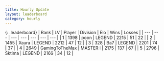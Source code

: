 ```yaml
---
title: Hourly Update
layout: leaderboard
category: hourly
---
```


{: .leaderboard}
| Rank | LV | Player | Division | Elo | Wins | Losses |
| --- | --- | --- | --- | --- | --- | --- |
| <span data-change="1">1</span> | 1398 | <span title="ID: 540690">poon</span> | LEGEND | <span data-change="4">2215</span> | <span data-change="1">51</span> | <span data-change="0">22</span> |
| <span data-change="-1">2</span> | 1455 | <span title="ID: 200908">Xaura</span> | LEGEND | <span data-change="0">2212</span> | <span data-change="0">47</span> | <span data-change="0">12</span> |
| <span data-change="0">3</span> | 328 | <span title="ID: 662312">Ba7</span> | LEGEND | <span data-change="0">2201</span> | <span data-change="0">74</span> | <span data-change="0">37</span> |
| <span data-change="0">4</span> | 2649 | <span title="ID: 93452">GamingToTheMax</span> | MASTER I | <span data-change="0">2175</span> | <span data-change="0">137</span> | <span data-change="0">67</span> |
| <span data-change="0">5</span> | 2796 | <span title="ID: 353063">Sktima</span> | LEGEND | <span data-change="0">2166</span> | <span data-change="0">34</span> | <span data-change="0">12</span> |